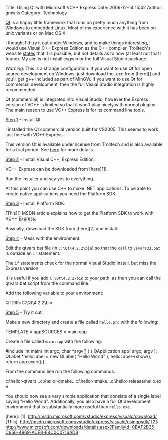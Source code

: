 Title: Using Qt with Microsoft VC++ Express
Date: 2006-12-14 15:42
Author: gmwils
Category: Technology

[Qt][] is a happy little framework that runs on pretty much anything
from Windows to embedded Linux. Most of my experience with it has been
on unix variants or on Mac OS X.

</p>

I thought I'd try it out under Windows, and to make things interesting,
I would use Visual C++ Express Edition as the C++ compiler. Trolltech's
website [states][] that it is possible, but not details as to how (at
least not that I found). My aim is not install cygwin or the full Visual
Studio package.

</p>

*Warning*: This is a strange configuration. If you want to use Qt for
open source development on Windows, just download the .exe from [here][]
and you'll get g++ included as part of MinGW. If you want to use Qt for
commercial development, then the full Visual Studio integration is
highly recommended.

</p>

Qt (commercial) is integrated into Visual Studio, however the Express
version of VC++ is limited so that it won't play nicely with normal
plugins. The main reason to use VC++ Express is for its command line
tools.

</p>

<u>Step 1</u> - Install Qt.

</p>

I installed the Qt commercial version built for VS2005. This seems to
work just fine with VC++ Express.

</p>

This version Qt is available under license from Trolltech and is also
available for a trial period. See [here][Qt] for more details.

</p>

<u>Step 2</u> - Install Visual C++, Express Edition.

</p>

VC++ Express can be downloaded from [here][1].

</p>

Run the installer and say yes to everything.

</p>

At this point you can use C++ to make .NET applications. To be able to
create native applications you need the Platform SDK.

</p>

<u>Step 3</u> - Install Platform SDK.

</p>

[This][] MSDN article explains how to get the Platform SDK to work with
VC++ Express.

</p>

Basically, download the SDK from [here][2] and install.

</p>

<u>Step 4</u> - Mess with the environment.

</p>

Edit the qtvars.bat file (in `C:\Qt\4.2.2\bin`) so that the `call` to
`vsvars32.bat` is outside an `if` statement.

</p>

The `if` statements check for the normal Visual Studio install, but miss
the Express version.

</p>

It is useful if you add `C:\Qt\4.2.2\bin` to your path, as then you can
call the qtvars.bat script from the command line.

</p>

Add the following variable to your environment:

</p>
<p>
    QTDIR=C:\Qt\4.2.2\bin

</p>

<u>Step 5</u> - Try it out.

</p>

Make a new directory and create a file called `hello.pro` with the
following:

</p>
<p>
    TEMPLATE = appSOURCES = main.cpp

</p>

Create a file called `main.cpp` with the following:

</p>

<p>
    #include int main( int argc, char *argv[] ) {    QApplication app( argc, argv );    QLabel *helloLabel = new QLabel( "Hello World" );    helloLabel->show();    return app.exec();}

</p>

From the command line run the following commands:

</p>

<p>
    c:\hello>qtvars...c:\hello>qmake...c:\hello>nmake...c:\hello>release\hello.exe

</p>

You should now see a very simple application that consists of a single
label saying "Hello World". Additionally, you also have a full Qt
development environment that is substantially more useful than
`hello.exe`.

</p>

  [Qt]: http://www.trolltech.com/products/qt/
  [states]: http://www.trolltech.com/developer/notes/compilers/vcpp
  [here]: 
  [1]: http://msdn.microsoft.com/vstudio/express/visualc/download/
  [This]: http://msdn.microsoft.com/vstudio/express/visualc/usingpsdk/
  [2]: http://www.microsoft.com/downloads/details.aspx?FamilyId=0BAF2B35-C656-4969-ACE8-E4C0C0716ADB
